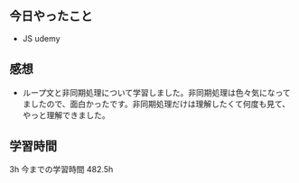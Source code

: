 ## 今日やったこと

- JS udemy

## 感想

- ループ文と非同期処理について学習しました。非同期処理は色々気になってましたので、面白かったです。非同期処理だけは理解したくて何度も見て、やっと理解できました。

## 学習時間

3h
今までの学習時間 482.5h
